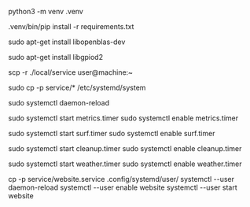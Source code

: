 python3 -m venv .venv

.venv/bin/pip install -r requirements.txt

sudo apt-get install libopenblas-dev

sudo apt-get install libgpiod2

scp -r ./local/service user@machine:~

sudo cp -p service/* /etc/systemd/system

sudo systemctl daemon-reload

sudo systemctl start metrics.timer
sudo systemctl enable metrics.timer

sudo systemctl start surf.timer
sudo systemctl enable surf.timer

sudo systemctl start cleanup.timer
sudo systemctl enable cleanup.timer

sudo systemctl start weather.timer
sudo systemctl enable weather.timer

cp -p service/website.service .config/systemd/user/
systemctl --user daemon-reload
systemctl --user enable website
systemctl --user start website
